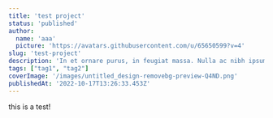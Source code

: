 ```yaml
---
title: 'test project'
status: 'published'
author:
  name: 'aaa'
  picture: 'https://avatars.githubusercontent.com/u/65650599?v=4'
slug: 'test-project'
description: 'In et ornare purus, in feugiat massa. Nulla ac nibh ipsum. Maecenas interdum, dolor in varius vulputate, tortor est imperdiet felis, luctus bibendum orci quam vel tortor. Proin ut eleifend nibh, id commodo metus.'
tags: ["tag1", "tag2"]
coverImage: '/images/untitled_design-removebg-preview-Q4ND.png'
publishedAt: '2022-10-17T13:26:33.453Z'
---
```


this is a test!

